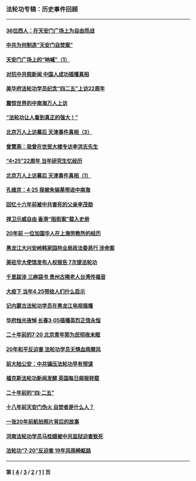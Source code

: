 ### 法轮功专辑：历史事件回顾
---
#### [36位西人：在天安门广场上为自由而战](../../pages/nf5793/n13390029.md?04260430) 
#### [中共为何制造“天安门自焚案”](../../pages/nf5793/n13183270.md?04260430) 
#### [天安门广场上的“呐喊”（1）](../../pages/nf5793/n13105277.md?04260430) 
#### [对抗中共假新闻 中国人成功插播真相](../../pages/nf5793/n12910618.md?04260430) 
#### [美华府法轮功学员纪念“四二五”上访22周年](../../pages/nf5793/n12904445.md?04260430) 
#### [震惊世界的中南海万人上访](../../pages/nf5793/n12903976.md?04260430) 
#### [“法轮功让人看到真正的强大！”](../../pages/nf5793/n12903195.md?04260430) 
#### [北京万人上访幕后 天津事件真相（3）](../../pages/nf5793/n12902807.md?04260430) 
#### [曾慧燕：我曾在世贸大楼专访李洪志先生](../../pages/nf5793/n12898729.md?04260430) 
#### [“4•25”22周年 当年研究生忆经历](../../pages/nf5793/n12894152.md?04260430) 
#### [北京万人上访幕后 天津事件真相（1）](../../pages/nf5793/n12885174.md?04260430) 
#### [孔维京：4·25 我被朱镕基带进中南海](../../pages/nf5793/n12864987.md?04260430) 
#### [回忆十六年前被中共害死的父亲李茂勋](../../pages/nf5793/n12880270.md?04260430) 
#### [捍卫示威自由 香港“阻街案”载入史册](../../pages/nf5793/n12811245.md?04260430) 
#### [20年前 一位加国华人在上海劳教所的经历](../../pages/nf5793/n12707932.md?04260430) 
#### [黑龙江大兴安岭韩家园林业局政法委恶行 涉命案](../../pages/nf5793/n12622815.md?04260430) 
#### [美驻华大使馆发布人权报告 7次提法轮功](../../pages/nf5793/n12520541.md?04260430) 
#### [千里跋涉 三麻袋书 贵州古稀老人台湾传福音](../../pages/nf5793/n12198750.md?04260430) 
#### [大疫下 当年4.25带给人们什么启示](../../pages/nf5793/n12058565.md?04260430) 
#### [记内蒙古法轮功学员在黑龙江电视插播](../../pages/nf5793/n11699194.md?04260430) 
#### [华府烛光夜悼 长春3·05插播英烈正信永恒](../../pages/nf5793/n11397432.md?04260430) 
#### [二十年前的7·20 北京青年郭为民彻夜未眠](../../pages/nf5793/n11354195.md?04260430) 
#### [20年和平反迫害 法轮功学员无惧血雨腥风](../../pages/nf5793/n11348279.md?04260430) 
#### [前大陆公安：中共镇压法轮功早有预谋](../../pages/nf5793/n11352168.md?04260430) 
#### [福克斯法轮功新闻发酵  英国每日邮报转载](../../pages/nf5793/n11285952.md?04260430) 
#### [二十年前的“四·二五”](../../pages/nf5793/n11207639.md?04260430) 
#### [十八年前天安门伪火 自焚者是什么人？](../../pages/nf5793/n10996556.md?04260430) 
#### [一张20年前航拍照片背后的故事](../../pages/nf5793/n10693797.md?04260430) 
#### [河南法轮功学员马桂娥被中共监狱迫害致死](../../pages/nf5793/n10684974.md?04260430) 
#### [法轮功“7‧20”反迫害 19年风雨崎岖路](../../pages/nf5793/n10570834.md?04260430) 

---
#### 第 [ [4](./4.md?04260430) / [3](./3.md?04260430) / [2](./2.md?04260430) / [1](./1.md?04260430) ] 页
